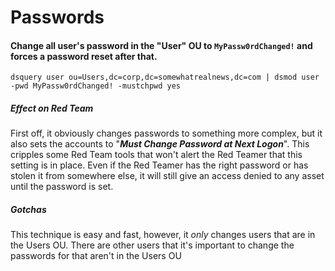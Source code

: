 
# Passwords

#### Change all user's password in the "User" OU to `MyPassw0rdChanged!` and forces a password reset after that.
```
dsquery user ou=Users,dc=corp,dc=somewhatrealnews,dc=com | dsmod user -pwd MyPassw0rdChanged! -mustchpwd yes
```
##### Effect on Red Team

First off, it obviously changes passwords to something more complex, but it also sets the accounts to "***Must Change 
Password at Next Logon***". This cripples some Red Team tools that won't alert the Red Teamer that this setting is in
place. Even if the Red Teamer has the right password or has stolen it from somewhere else, it will still give an
access denied to any asset until the password is set.

##### Gotchas

This technique is easy and fast, however, it _only_ changes users that are in the Users OU. There are other users that 
it's important to change the passwords for that aren't in the Users OU
